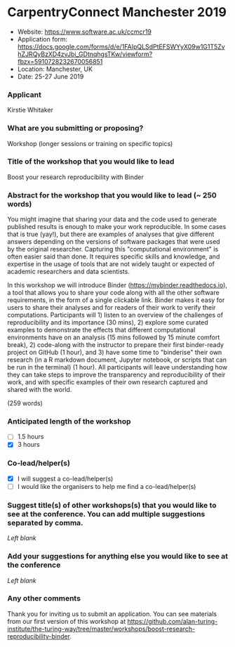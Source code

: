 # CarpentryConnect Manchester 2019

* Website: https://www.software.ac.uk/ccmcr19
* Application form: https://docs.google.com/forms/d/e/1FAIpQLSdPtEFSWYyX09w1G1T5ZvhZJRQyBzXD4zvJbi_GDtnqhgsTKw/viewform?fbzx=5910728232670056851
* Location: Manchester, UK
* Date: 25-27 June 2019

### Applicant

Kirstie Whitaker

### What are you submitting or proposing?

Workshop (longer sessions or training on specific topics)

### Title of the workshop that you would like to lead

Boost your research reproducibility with Binder

### Abstract for the workshop that you would like to lead (~ 250 words)

You might imagine that sharing your data and the code used to generate published results is enough to make your work reproducible.
In some cases that is true (yay!), but there are examples of analyses that give different answers depending on the versions of software packages that were used by the original researcher.
Capturing this "computational environment" is often easier said than done.
It requires specific skills and knowledge, and expertise in the usage of tools that are not widely taught or expected of academic researchers and data scientists.

In this workshop we will introduce Binder (https://mybinder.readthedocs.io), a tool that allows you to share your code along with all the other software requirements, in the form of a single clickable link.
Binder makes it easy for users to share their analyses and for readers of their work to verify their computations.
Participants will 1) listen to an overview of the challenges of reproducibility and its importance (30 mins), 2) explore some curated examples to demonstrate the effects that different computational environments have on an analysis (15 mins followed by 15 minute comfort break), 2) code-along with the instructor to prepare their first binder-ready project on GitHub (1 hour), and 3) have some time to "binderise" their own research (in a R markdown document, Jupyter notebook, or scripts that can be run in the terminal) (1 hour).
All participants will leave understanding how they can take steps to improve the transparency and reproducibility of their work, and with specific examples of their own research captured and shared with the world.

(259 words)


### Anticipated length of the workshop

- [ ] 1.5 hours
- [x] 3 hours

### Co-lead/helper(s)

- [x] I will suggest a co-lead/helper(s)
- [ ] I would like the organisers to help me find a co-lead/helper(s)

### Suggest title(s) of other workshops(s) that you would like to see at the conference. You can add multiple suggestions separated by comma.

*Left blank*

### Add your suggestions for anything else you would like to see at the conference

*Left blank*

### Any other comments

Thank you for inviting us to submit an application.
You can see materials from our first version of this workshop at https://github.com/alan-turing-institute/the-turing-way/tree/master/workshops/boost-research-reproducibility-binder.
